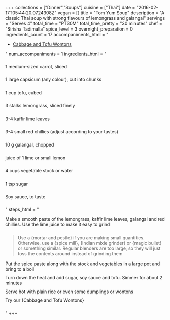 +++
collections = ["Dinner","Soups"]
cuisine = ["Thai"]
date = "2016-02-17T05:44:20.0724308Z"
vegan = []
title = "Tom Yum Soup"
description = "A classic Thai soup with strong flavours of lemongrass and galangal"
servings = "Serves 4"
total_time = "PT30M"
total_time_pretty = "30 minutes"
chef = "Sirisha Tadimalla"
spice_level = 3
overnight_preparation = 0
ingredients_count = 17
accompaniments_html = "<ul><li><a href = '../p5vB-CG3/'>Cabbage and Tofu Wontons</a></li></ul>"
num_accompaniments = 1
ingredients_html = "<ul style='padding-left: 0; list-style: none;'><li itemprop='recipeIngredient' style='margin: 8px 0px;padding: 8px 0px;'>1 medium-sized carrot, sliced</li><li itemprop='recipeIngredient' style='margin: 8px 0px;padding: 8px 0px;'>1 large capsicum (any colour), cut into chunks</li><li itemprop='recipeIngredient' style='margin: 8px 0px;padding: 8px 0px;'>1 cup tofu, cubed</li><li itemprop='recipeIngredient' style='margin: 8px 0px;padding: 8px 0px;'>3 stalks lemongrass, sliced finely</li><li itemprop='recipeIngredient' style='margin: 8px 0px;padding: 8px 0px;'>3-4 kaffir lime leaves</li><li itemprop='recipeIngredient' style='margin: 8px 0px;padding: 8px 0px;'>3-4 small red chillies (adjust according to your tastes)</li><li itemprop='recipeIngredient' style='margin: 8px 0px;padding: 8px 0px;'>10 g galangal, chopped</li><li itemprop='recipeIngredient' style='margin: 8px 0px;padding: 8px 0px;'>juice of 1 lime or small lemon</li><li itemprop='recipeIngredient' style='margin: 8px 0px;padding: 8px 0px;'>4 cups vegetable stock or water</li><li itemprop='recipeIngredient' style='margin: 8px 0px;padding: 8px 0px;'>1 tsp sugar</li><li itemprop='recipeIngredient' style='margin: 8px 0px;padding: 8px 0px;'>Soy sauce, to taste</li></ul>"
steps_html = "<ol style='list-style: none inside; padding-left: 0px;'><li style='padding-bottom: 10px;'><i class='step-track-icon fa fa-square-o'></i><span class='step-text' itemprop='recipeInstructions'>Make a smooth paste of the lemongrass, kaffir lime leaves, galangal and red chillies. Use the lime juice to make it easy to grind</span></li><blockquote>Use a {mortar and pestle} if you are making small quantities. Otherwise, use a {spice mill}, {Indian mixie grinder} or {magic bullet} or something similar. Regular blenders are too large, so they will just toss the contents around instead of grinding them</blockquote><li style='padding-bottom: 10px;'><i class='step-track-icon fa fa-square-o'></i><span class='step-text' itemprop='recipeInstructions'>Put the spice paste along with the stock and vegetables in a large pot and bring to a boil</span></li><li style='padding-bottom: 10px;'><i class='step-track-icon fa fa-square-o'></i><span class='step-text' itemprop='recipeInstructions'>Turn down the heat and add sugar, soy sauce and tofu. Simmer for about 2 minutes</span></li><li style='padding-bottom: 10px;'><i class='step-track-icon fa fa-square-o'></i><span class='step-text' itemprop='recipeInstructions'>Serve hot with plain rice or even some dumplings or wontons</span></li><li style='padding-bottom: 10px;'><i class='step-track-icon fa fa-square-o'></i><span class='step-text' itemprop='recipeInstructions'>Try our {Cabbage and Tofu Wontons}</span></li></ol>"
+++
